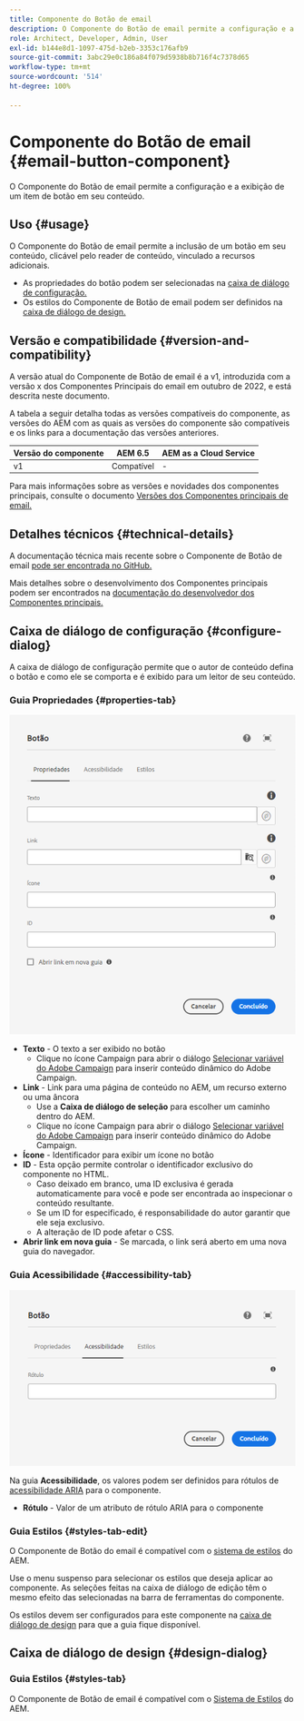 ```yaml
---
title: Componente do Botão de email
description: O Componente do Botão de email permite a configuração e a exibição de um item de botão em seu conteúdo.
role: Architect, Developer, Admin, User
exl-id: b144e8d1-1097-475d-b2eb-3353c176afb9
source-git-commit: 3abc29e0c186a84f079d5938b8b716f4c7378d65
workflow-type: tm+mt
source-wordcount: '514'
ht-degree: 100%

---
```



# Componente do Botão de email {#email-button-component}

O Componente do Botão de email permite a configuração e a exibição de um item de botão em seu conteúdo.

## Uso {#usage}

O Componente do Botão de email permite a inclusão de um botão em seu conteúdo, clicável pelo reader de conteúdo, vinculado a recursos adicionais.

* As propriedades do botão podem ser selecionadas na [caixa de diálogo de configuração.](#configure-dialog)
* Os estilos do Componente de Botão de email podem ser definidos na [caixa de diálogo de design.](#design-dialog)

## Versão e compatibilidade {#version-and-compatibility}

A versão atual do Componente de Botão de email é a v1, introduzida com a versão x dos Componentes Principais do email em outubro de 2022, e está descrita neste documento.

A tabela a seguir detalha todas as versões compatíveis do componente, as versões do AEM com as quais as versões do componente são compatíveis e os links para a documentação das versões anteriores.

| Versão do componente | AEM 6.5 | AEM as a Cloud Service |
|---|---|---|
| v1 | Compatível | - |

Para mais informações sobre as versões e novidades dos componentes principais, consulte o documento [Versões dos Componentes principais de email.](/help/email/versions.md)

## Detalhes técnicos {#technical-details}

A documentação técnica mais recente sobre o Componente de Botão de email [pode ser encontrada no GitHub.](https://adobe.com/go/aem_cmp_tech_email_button_v1)

Mais detalhes sobre o desenvolvimento dos Componentes principais podem ser encontrados na [documentação do desenvolvedor dos Componentes principais.](/help/developing/overview.md)

## Caixa de diálogo de configuração {#configure-dialog}

A caixa de diálogo de configuração permite que o autor de conteúdo defina o botão e como ele se comporta e é exibido para um leitor de seu conteúdo.

### Guia Propriedades {#properties-tab}

![Guia Propriedades da caixa de diálogo de edição do componente de Botão](/help/email/assets/email-button-edit-properties.png)

* **Texto** - O texto a ser exibido no botão
   * Clique no ícone Campaign para abrir o diálogo [Selecionar variável do Adobe Campaign](/help/email/campaign-variables.md) para inserir conteúdo dinâmico do Adobe Campaign.
* **Link** - Link para uma página de conteúdo no AEM, um recurso externo ou uma âncora
   * Use a **Caixa de diálogo de seleção** para escolher um caminho dentro do AEM.
   * Clique no ícone Campaign para abrir o diálogo [Selecionar variável do Adobe Campaign](/help/email/campaign-variables.md) para inserir conteúdo dinâmico do Adobe Campaign.
* **Ícone** - Identificador para exibir um ícone no botão
* **ID** - Esta opção permite controlar o identificador exclusivo do componente no HTML.
   * Caso deixado em branco, uma ID exclusiva é gerada automaticamente para você e pode ser encontrada ao inspecionar o conteúdo resultante.
   * Se um ID for especificado, é responsabilidade do autor garantir que ele seja exclusivo.
   * A alteração de ID pode afetar o CSS.
* **Abrir link em nova guia** - Se marcada, o link será aberto em uma nova guia do navegador.

### Guia Acessibilidade {#accessibility-tab}

![Guia Acessibilidade da caixa de diálogo de edição do componente de Botão](/help/email/assets/email-button-edit-accessibility.png)

Na guia **Acessibilidade**, os valores podem ser definidos para rótulos de [acessibilidade ARIA](https://www.w3.org/WAI/standards-guidelines/aria/) para o componente.

* **Rótulo** - Valor de um atributo de rótulo ARIA para o componente

### Guia Estilos {#styles-tab-edit}

O Componente de Botão do email é compatível com o [sistema de estilos](/help/get-started/authoring.md#component-styling) do AEM.

Use o menu suspenso para selecionar os estilos que deseja aplicar ao componente. As seleções feitas na caixa de diálogo de edição têm o mesmo efeito das selecionadas na barra de ferramentas do componente.

Os estilos devem ser configurados para este componente na [caixa de diálogo de design](#design-dialog) para que a guia fique disponível.

## Caixa de diálogo de design {#design-dialog}

### Guia Estilos {#styles-tab}

O Componente de Botão de email é compatível com o [Sistema de Estilos](/help/get-started/authoring.md#component-styling) do AEM.
